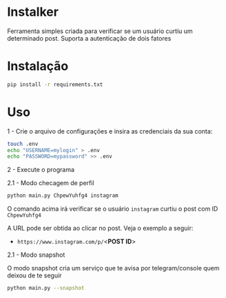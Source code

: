 # Instalker

Ferramenta simples criada para verificar se um usuário curtiu um determinado post. Suporta a autenticação de dois
fatores

# Instalação

```bash
pip install -r requirements.txt
```

# Uso

1 - Crie o arquivo de configurações e insira as credenciais da sua conta:

```bash
touch .env
echo "USERNAME=mylogin" > .env
echo "PASSWORD=mypassword" >> .env
```

2 - Execute o programa

2.1 - Modo checagem de perfil
```bash
python main.py ChpewYuhfg4 instagram
```

O comando acima irá verificar se o usuário `instagram` curtiu o post com ID `ChpewYuhfg4`

A URL pode ser obtida ao clicar no post. Veja o exemplo a seguir:

* `https://www.instagram.com/p/`<**POST ID**>

2.1 - Modo snapshot

O modo snapshot cria um serviço que te avisa por telegram/console quem deixou de te seguir

```bash
python main.py --snapshot
```
